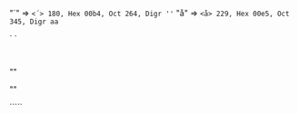 "´" => `<´> 180, Hex 00b4, Oct 264, Digr ''` 
"å" => `<å> 229, Hex 00e5, Oct 345, Digr aa`

`
´

`
`

"<M-C-F11>"

"<M-Esc>"



´````
